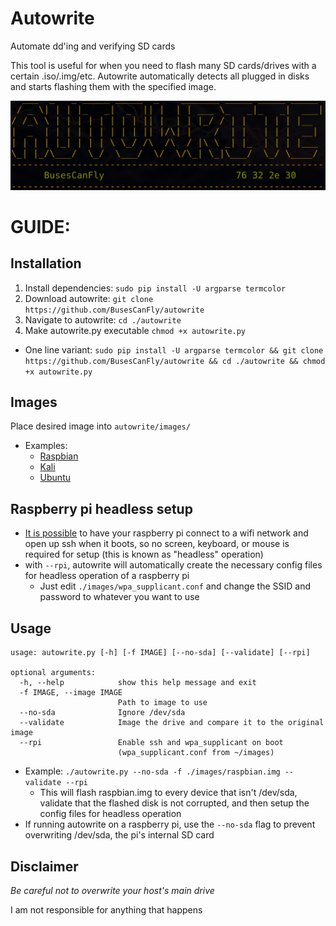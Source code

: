 # Autowrite
Automate dd'ing and verifying SD cards

This tool is useful for when you need to flash many SD cards/drives with a certain .iso/.img/etc. Autowrite automatically detects all plugged in disks and starts flashing them with the specified image.

![alt text](https://github.com/BusesCanFly/autowrite/blob/master/screenshot.png "Who doesn't love ASCII art?")

# GUIDE:

## Installation
1. Install dependencies: `sudo pip install -U argparse termcolor`
2. Download autowrite: `git clone https://github.com/BusesCanFly/autowrite`
3. Navigate to autowrite: `cd ./autowrite`
4. Make autowrite.py executable `chmod +x autowrite.py`
* One line variant: `sudo pip install -U argparse termcolor && git clone https://github.com/BusesCanFly/autowrite && cd ./autowrite && chmod +x autowrite.py`

## Images
Place desired image into `autowrite/images/`
* Examples: 
    * [Raspbian](https://www.raspberrypi.org/downloads/raspbian/)
    * [Kali](https://www.kali.org/downloads/)
    * [Ubuntu](https://www.ubuntu.com/download)

## Raspberry pi headless setup
* [It is possible](https://www.raspberrypi.org/forums/viewtopic.php?t=191252) to have your raspberry pi connect to a wifi network and open up ssh when it boots, so no screen, keyboard, or mouse is required for setup (this is known as "headless" operation)
* with `--rpi`, autowrite will automatically create the necessary config files for headless operation of a raspberry pi
	* Just edit `./images/wpa_supplicant.conf` and change the SSID and password to whatever you want to use

## Usage
```
usage: autowrite.py [-h] [-f IMAGE] [--no-sda] [--validate] [--rpi]

optional arguments:
  -h, --help            show this help message and exit
  -f IMAGE, --image IMAGE
                        Path to image to use
  --no-sda              Ignore /dev/sda
  --validate            Image the drive and compare it to the original image
  --rpi                 Enable ssh and wpa_supplicant on boot
                        (wpa_supplicant.conf from ~/images)
```
* Example: `./autowrite.py --no-sda -f ./images/raspbian.img --validate --rpi`
	* This will flash raspbian.img to every device that isn't /dev/sda, validate that the flashed disk is not corrupted, and then setup the config files for headless operation
* If running autowrite on a raspberry pi, use the `--no-sda` flag to prevent overwriting /dev/sda, the pi's internal SD card

## Disclaimer
_Be careful not to overwrite your host's main drive_

I am not responsible for anything that happens
